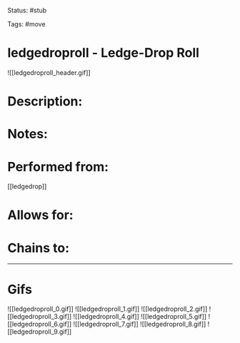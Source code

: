 Status: #stub

Tags: #move

# ledgedroproll - Ledge-Drop Roll
![[ledgedroproll_header.gif]]
# Description:


# Notes:


# Performed from:
[[ledgedrop]]

# Allows for:


# Chains to:


___
# Gifs
![[ledgedroproll_0.gif]]
![[ledgedroproll_1.gif]]
![[ledgedroproll_2.gif]]
![[ledgedroproll_3.gif]]
![[ledgedroproll_4.gif]]
![[ledgedroproll_5.gif]]
![[ledgedroproll_6.gif]]
![[ledgedroproll_7.gif]]
![[ledgedroproll_8.gif]]
![[ledgedroproll_9.gif]]